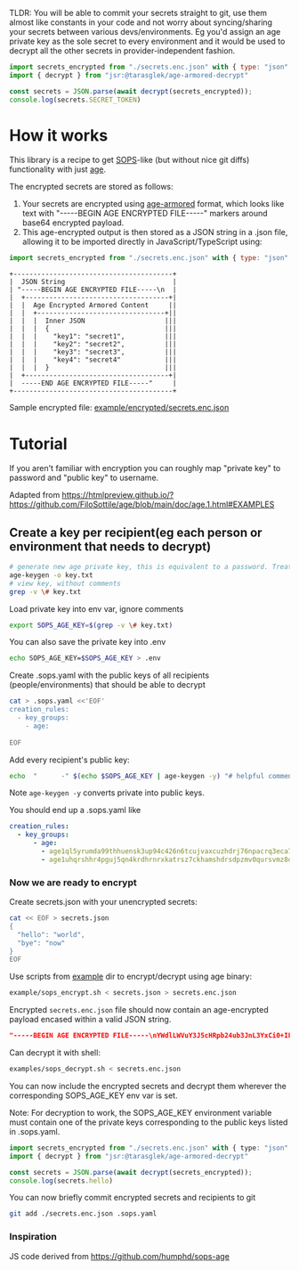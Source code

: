 TLDR: You will be able to commit your secrets straight to git, use them almost like constants in your code and not worry about syncing/sharing your secrets between various devs/environments. Eg you'd assign an age private key as the sole secret to every environment and it would be used to decrypt all the other secrets in provider-independent fashion.


```js
import secrets_encrypted from "./secrets.enc.json" with { type: "json" };
import { decrypt } from "jsr:@tarasglek/age-armored-decrypt"

const secrets = JSON.parse(await decrypt(secrets_encrypted));
console.log(secrets.SECRET_TOKEN)
```

# How it works

This library is a recipe to get [SOPS](https://github.com/getsops/sops)-like (but without nice git diffs) functionality with just [age](https://github.com/FiloSottile/age).

The encrypted secrets are stored as follows:
1. Your secrets are encrypted using [age-armored](https://pkg.go.dev/filippo.io/age/armor) format, which looks like text with "-----BEGIN AGE ENCRYPTED FILE-----" markers around base64 encrypted payload.
2. This age-encrypted output is then stored as a JSON string in a .json file, allowing it to be imported directly in JavaScript/TypeScript using:

```js
import secrets_encrypted from "./secrets.enc.json" with { type: "json" };
```

```
+----------------------------------------+
|  JSON String                           |
| "-----BEGIN AGE ENCRYPTED FILE-----\n  |
|  +------------------------------------+|
|  |  Age Encrypted Armored Content     ||
|  |  +--------------------------------+||
|  |  |  Inner JSON                    |||
|  |  |  {                             |||
|  |  |    "key1": "secret1",          |||
|  |  |    "key2": "secret2",          |||
|  |  |    "key3": "secret3",          |||
|  |  |    "key4": "secret4"           |||
|  |  |  }                             |||
|  +------------------------------------+|
|  -----END AGE ENCRYPTED FILE-----"     |
+----------------------------------------+
```

Sample encrypted file: [example/encrypted/secrets.enc.json](example/encrypted/secrets.enc.json)

# Tutorial

If you aren't familiar with encryption you can roughly map "private key" to password and "public key" to username.

Adapted from https://htmlpreview.github.io/?https://github.com/FiloSottile/age/blob/main/doc/age.1.html#EXAMPLES

## Create a key per recipient(eg each person or environment that needs to decrypt)
```sh
# generate new age private key, this is equivalent to a password. Treat accordingly
age-keygen -o key.txt
# view key, without comments
grep -v \# key.txt
```

Load private key into env var, ignore comments
```sh
export SOPS_AGE_KEY=$(grep -v \# key.txt)
```

You can also save the private key into .env
```sh
echo SOPS_AGE_KEY=$SOPS_AGE_KEY > .env
```

Create .sops.yaml with the public keys of all recipients (people/environments) that should be able to decrypt
```sh
cat > .sops.yaml <<'EOF'
creation_rules:
  - key_groups:
    - age: 
      
EOF
```

Add every recipient's public key:
```sh
echo  "      -" $(echo $SOPS_AGE_KEY | age-keygen -y) "# helpful comment with description of recipient" >> .sops.yaml
```

Note `age-keygen -y` converts private into public keys.

You should end up a .sops.yaml like
```yaml
creation_rules:
  - key_groups:
      - age:  
        - age1ql5yrumda99thhuensk3up94c426n6tcujvaxcuzhdrj76npacrq3eca7e # deno deploy
        - age1uhqrshhr4pguj5qn4krdhrnrxkatrsz7ckhamshdrsdpzmv0qursvmz8d9 # smallweb
```

### Now we are ready to encrypt
Create secrets.json with your unencrypted secrets:
```sh
cat << EOF > secrets.json
{
  "hello": "world",
  "bye": "now"
}
EOF
```

Use scripts from [example](https://github.com/tarasglek/age-armored-decrypt/tree/main/example) dir to encrypt/decrypt using age binary:
```sh
example/sops_encrypt.sh < secrets.json > secrets.enc.json
```

Encrypted `secrets.enc.json` file should now contain an age-encrypted payload encased within a valid JSON string. 
```json
"-----BEGIN AGE ENCRYPTED FILE-----\nYWdlLWVuY3J5cHRpb24ub3JnL3YxCi0+IFgyNTUxOSBzOURFMDRTbGFMemoyR1Np\nYnNjWE9TUkN1cFhNYVJDcCtZWjFlZEFtMkNJCnhXaVFiWk1tMFBZaVNVa2hNcDg1\nQ28wUk5qbmh0d0E4dXVwMnE0b3FPYk0KLT4gWDI1NTE5IGVJRTFQWXdvOE54NXdC\nNStFNXVVM3FNU3FkMzlQWXVPQkQyeCt1cW5SU2MKMENKYy93ZTI5VHR4VzVjUXpE\nUklKc1F6Ull6T3NMUTh6R1k1Yzc1c0ZGOAotLS0gc2FwZG1kUE9kZCtCZ3NSNWlN\nNkVyMlZhSmlweFAzUS80UXdvYytFR0lYRQqzSC7n9p84cSBaJnKd/3AAoGtKWUnZ\n1lT6V2dWWApCeEh2pcfEX+iIM8ZsAmws8fNqDS+a7SB4dQaHjGdmGr0NvSRr82Ts\nUw==\n-----END AGE ENCRYPTED FILE-----\n"
```

Can decrypt it with shell:
```sh
examples/sops_decrypt.sh < secrets.enc.json
```

You can now include the encrypted secrets and decrypt them wherever the corresponding SOPS_AGE_KEY env var is set.

Note: For decryption to work, the SOPS_AGE_KEY environment variable must contain one of the private keys corresponding to the public keys listed in .sops.yaml.

```ts
import secrets_encrypted from "./secrets.enc.json" with { type: "json" };
import { decrypt } from "jsr:@tarasglek/age-armored-decrypt"

const secrets = JSON.parse(await decrypt(secrets_encrypted));
console.log(secrets.hello)
```

You can now briefly commit encrypted secrets and recipients to git
```sh
git add ./secrets.enc.json .sops.yaml
```

### Inspiration

JS code derived from https://github.com/humphd/sops-age

